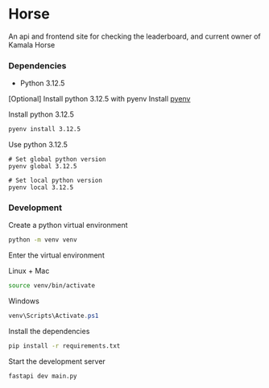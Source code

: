 # Horse
An api and frontend site for checking the leaderboard, and current owner of Kamala Horse

### Dependencies

* Python 3.12.5

\[Optional\] Install python 3.12.5 with pyenv
Install [pyenv](https://github.com/pyenv/pyenv)

Install python 3.12.5
```bash
pyenv install 3.12.5
```

Use python 3.12.5
```
# Set global python version
pyenv global 3.12.5

# Set local python version
pyenv local 3.12.5
```

### Development

Create a python virtual environment
```bash
python -m venv venv
```

Enter the virtual environment

Linux + Mac
```bash
source venv/bin/activate
```

Windows
```powershell
venv\Scripts\Activate.ps1
```

Install the dependencies
```bash
pip install -r requirements.txt
```

Start the development server
```bash
fastapi dev main.py
```

